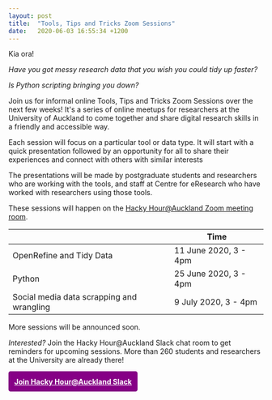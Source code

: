 ```yaml
---
layout: post
title:  "Tools, Tips and Tricks Zoom Sessions"
date:   2020-06-03 16:55:34 +1200
---
```


Kia ora!

*Have you got messy research data that you wish you could tidy up faster?*

*Is Python scripting bringing you down?*

Join us for informal online Tools, Tips and Tricks Zoom Sessions over the next few weeks! It's a series of online meetups for researchers at the University of Auckland to come together and share digital research skills in a friendly and accessible way.

Each session will focus on a particular tool or data type. It will start with a quick presentation followed by an opportunity for all to share their experiences and connect with others with similar interests

The presentations will be made by postgraduate students and researchers who are working with the tools, and staff at Centre for eResearch who have worked with researchers using those tools.

These sessions will happen on the [Hacky Hour@Auckland Zoom meeting room](https://auckland.zoom.us/j/9328250646).

|                                    | Time             |
|-------------------------------------------|------------------|
| OpenRefine and Tidy Data                  | 11 June 2020, 3 - 4pm|
| Python                                    | 25 June 2020, 3 - 4pm|
| Social media data scrapping and wrangling | 9 July 2020, 3 - 4pm |

More sessions will be announced soon. 

_Interested?_ Join the Hacky Hour@Auckland Slack chat room to get reminders for upcoming sessions. More than 260 students and researchers at the University are already there!

<a href="https://uoacer.slack.com" style="border: 1px solid purple;padding: 0.75em;display: inline-block;background-color: #860086;color: white;font-weight: bolder;border-radius: 4px;">Join Hacky Hour@Auckland Slack</a>